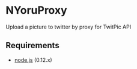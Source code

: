 # NYoruProxy
Upload a picture to twitter by proxy for TwitPic API

## Requirements

  * [node.js](http://nodejs.org/download/) (0.12.x)


